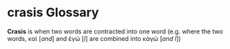 # crasis Glossary
**Crasis** is when two words are contracted into one word (e.g. where the two words, καὶ [*and*] and ἐγώ [*I*] are combined into κἀγώ [*and I*])